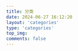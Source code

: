 ```yaml
---
title: 分类
date: 2024-06-27 16:12:20
layout: 'categories'
type: 'categories'
top_img:
comments: false
---
```

